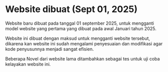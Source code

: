 # Website dibuat (Sept 01, 2025)

Website baru dibuat pada tanggal 01 september 2025, untuk mengganti model website yang pertama yang dibuat pada awal Januari tahun 2025.

Website ini dibuat dengan maksud untuk mengganti website tersebut, dikarena kan website ini sudah mengalami penyesuaian dan modifikasi agar kode penyusunnya menjadi sangat efisien.

Beberapa Novel dari website lama ditambahkan sebagai tes untuk uji coba kelayakan website ini.